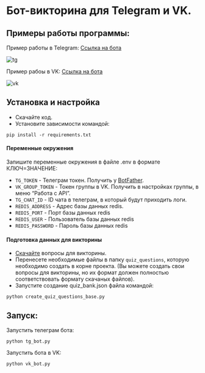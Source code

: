 # Бот-викторина для Telegram и VK.

## Примеры работы программы:

Пример работы в Telegram:
[Ссылка на бота](http://t.me/dvmnQuiz999Bot)

![tg](https://dvmn.org/media/filer_public/e9/eb/e9ebd8aa-17dd-4e82-9f00-aad21dc2d16c/examination_tg.gif)

Пример рабоы в VK:
[Ссылка на бота](https://vk.com/club221573776)

![vk](https://dvmn.org/media/filer_public/aa/c8/aac86f90-29b6-44bb-981e-02c8e11e69f7/examination_vk.gif)

## Установка и настройка

* Скачайте код.
* Установите зависимости командой:

```
pip install -r requirements.txt
```

#### Переменные окружения

Запишите переменные окружения в файле .env в формате КЛЮЧ=ЗНАЧЕНИЕ:

* `TG_TOKEN` - Телеграм токен. Получить у [BotFather](https://telegram.me/BotFather).
* `VK_GROUP_TOKEN` - Токен группы в VK. Получить в настройках группы, в меню “Работа с API”.
* `TG_CHAT_ID` - ID чата в телеграм, в который будут приходить логи.
* `REDIS_ADDRESS` - Адрес базы данных redis.
* `REDIS_PORT` - Порт базы данных redis
* `REDIS_USER` - Пользователь базы данных redis
* `REDIS_PASSWORD` - Пароль базы данных redis

#### Подготовка данных для викторины

* [Скачайте](https://devman.org/encyclopedia/python_intermediate/python_files/) вопросы для викторины.
* Перенесете необходимые файлы в папку `quiz_questions`, которую необходимо создать в корне проекта. (Вы можете создать
  свои вопросы для викторины, но их формат должен полностью соответствовать формату скачаных файлов).
* Запустите создание quiz_bank.json файла командой:

```
python create_quiz_questions_base.py
```

## Запуск:

Запустить телеграм бота:

```
python tg_bot.py
```

Запустить бота в VK:

```
python vk_bot.py
```